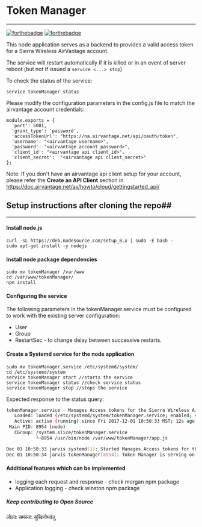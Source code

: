 # Token Manager #
---------------
[![forthebadge](https://forthebadge.com/images/badges/uses-js.svg)](http://forthebadge.com) [![forthebadge](http://forthebadge.com/images/badges/built-with-love.svg)](http://forthebadge.com)

This node application serves as a backend to provides a valid access
token for a Sierra Wireless AirVantage account.

The service will restart automatically if it is killed or in an event of server
reboot (but not if issued a `service <...> stop`).

To check the status of the service:

`service tokenManager status`


Please modify the configuration parameters in the config.js file to match the airvantage account credentials:
~~~
module.exports = {
  'port': 5001,
  'grant_type': 'password',
  'accessTokenUrl': "https://na.airvantage.net/api/oauth/token",
  'username': "<airvantage username>",
  'password': "<airvantage account password>",
  'client_id': "<airvantage api client_id>",
  'client_secret':  "<airvantage api client_secret>"
};
~~~

Note: If you don't have an airvantage api client setup for your account, please refer the **Create an API Client** section in  https://doc.airvantage.net/av/howto/cloud/gettingstarted_api/


## Setup instructions after cloning the repo##
---------------

#### Install node.js ####
~~~~
curl -sL https://deb.nodesource.com/setup_8.x | sudo -E bash -
sudo apt-get install -y nodejs
~~~~
#### Install node package dependencies ####
~~~
sudo mv tokenManager /var/www  
cd /var/www/tokenManager/
npm install
~~~
#### Configuring the service ####
The following parameters in the tokenManager.service must be configured to work with the existing server configuration:
* User
* Group
* RestartSec  - to change delay between successive restarts.

#### Create a Systemd service for the node application ####
~~~
sudo mv tokenManager.service /etc/systemd/system/
cd /etc/systemd/system
service tokenManager start //starts the service
service tokenManager status //check service status
service tokenManager stop //stops the service
~~~

Expected response to the status query:
``` bash
tokenManager.service - Manages Access tokens for the Sierra Wireless Airvantage Cloud Syst
   Loaded: loaded (/etc/systemd/system/tokenManager.service; enabled; vendor preset: enabled
   Active: active (running) since Fri 2017-12-01 10:50:33 MST; 12s ago
 Main PID: 8954 (node)
   CGroup: /system.slice/tokenManager.service
           └─8954 /usr/bin/node /var/www/tokenManager/app.js

Dec 01 10:50:33 jarvis systemd[1]: Started Manages Access tokens for the Sierra Wireless Airvantage Cloud Syst
Dec 01 10:50:34 jarvis tokenManager[8954]: Token Manager is serving on port 5001
```
#### Additional features which can be implemented ####
* logging each request and response - check morgan npm package
* Application logging  - check winston npm package

##### Keep contributing to Open Source
लोकाः समस्ताः सुखिनोभवंतु
